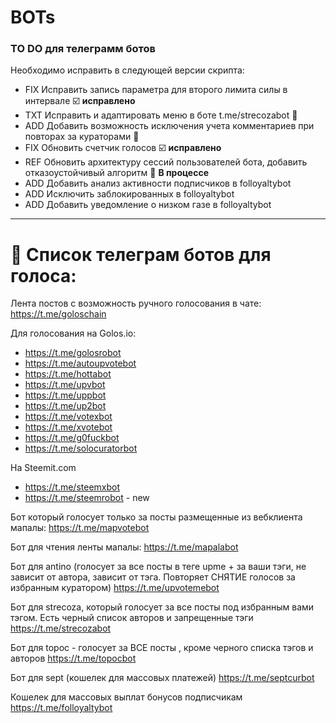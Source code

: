 # BOTs
### TO DO для телеграмм ботов

Необходимо исправить в следующей версии скрипта:

* FIX Исправить запись параметра для второго лимита силы в интервале ☑️ **исправлено**
* TXT Исправить и адаптировать меню в боте t.me/strecozabot 🔧
* ADD Добавить возможность исключения учета комментариев при повторах за кураторами 🔌
* FIX Обновить счетчик голосов ☑️ **исправлено**
* REF Обновить архитектуру сессий пользователей бота, добавить отказоустойчивый алгоритм 🔌 **В процессе**
* ADD Добавить анализ активности подписчиков в folloyaltybot
* ADD Исключить заблокированных в folloyaltybot
* ADD Добавить уведомление о низком газе в folloyaltybot


***

# 📡 Список телеграм ботов для голоса:
Лента постов с возможность ручного голосования в чате:
https://t.me/goloschain

Для голосования на Golos.io:
* https://t.me/golosrobot 
* https://t.me/autoupvotebot
* https://t.me/hottabot
* https://t.me/upvbot
* https://t.me/uppbot
* https://t.me/up2bot 
* https://t.me/votexbot 
* https://t.me/xvotebot
* https://t.me/g0fuckbot 
* https://t.me/solocuratorbot 

На Steemit.com
* https://t.me/steemxbot
* https://t.me/steemrobot - new

Бот который голосует только за посты размещенные из вебклиента мапалы:
https://t.me/mapvotebot

Бот для чтения ленты мапалы:
https://t.me/mapalabot 

Бот для antino (голосует за все посты в теге upme + за ваши тэги, не зависит от автора, зависит от тэга. Повторяет СНЯТИЕ голосов за избранным куратором) 
https://t.me/upvotemebot

Бот для strecoza, который голосует за все посты под избранным вами тэгом. Есть черный список авторов и запрещенные тэги
https://t.me/strecozabot

Бот для topoc - голосует за ВСЕ посты , кроме черного списка тэгов и авторов
https://t.me/topocbot


Бот для sept  (кошелек для массовых платежей) 
https://t.me/septcurbot

Кошелек для массовых выплат бонусов подписчикам
https://t.me/folloyaltybot


